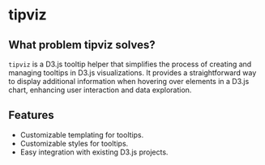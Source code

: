 # tipviz

## What problem tipviz solves?

`tipviz` is a D3.js tooltip helper that simplifies the process of creating and managing tooltips in D3.js visualizations. It provides a straightforward way to display additional information when hovering over elements in a D3.js chart, enhancing user interaction and data exploration.

## Features

- Customizable templating for tooltips.
- Customizable styles for tooltips.
- Easy integration with existing D3.js projects.
